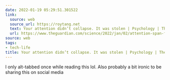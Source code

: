 ```yaml
---
date: 2022-01-19 05:29:51.301522
link:
  source: web
  source_url: https://roytang.net
  text: Your attention didn’t collapse. It was stolen | Psychology | The Guardian
  url: https://www.theguardian.com/science/2022/jan/02/attention-span-focus-screens-apps-smartphones-social-media
source: web
tags:
- tech-life
title: Your attention didn’t collapse. It was stolen | Psychology | The Guardian
---
```


I only alt-tabbed once while reading this lol. Also probably a bit ironic to be sharing this on social media